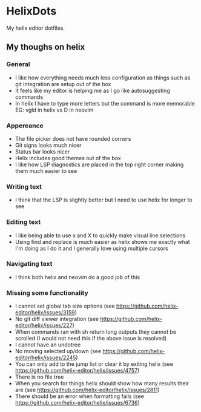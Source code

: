 # HelixDots
My helix editor dotfiles.
## My thoughs on helix
### General
- I like how everything needs much less configuration as things such as git integration are setup out of the box
- It feels like my editor is helping me as I go like autosuggesting commands
- In helix I have to type more letters but the command is more memorable EG: vgld in helix vs D in neovim
### Appereance
- The file picker does not have rounded corners
- Git signs looks much nicer
- Status bar looks nicer
- Helix includes good themes out of the box
- I like how LSP diagnostics are placed in the top right corner making them much easier to see
### Writing text
- I think that the LSP is slightly better but I need to use helix for longer to see
### Editing text
- I like being able to use x and X to quickly make visual line selections
- Using find and replace is much easier as helix shows me exactly what I'm doing as I do it and I generally love using multiple cursors
### Navigating text
- I think both helix and neovim do a good job of this
### Missing some functionality
- I cannot set global tab size options (see https://github.com/helix-editor/helix/issues/3159)
- No git diff viewer integration (see https://github.com/helix-editor/helix/issues/227)
- When commands ran with sh return long outputs they cannot be scrolled (I would not need this if the above issue is resolved)
- I cannot have an undotree
- No moving selected up/down (see https://github.com/helix-editor/helix/issues/2245)
- You can only add to the jump list or clear it by exiting helix (see https://github.com/helix-editor/helix/issues/4757)
- There is no file tree
- When you search for things helix should show how many results their are (see https://github.com/helix-editor/helix/issues/2811)
- There should be an error when formatting fails (see https://github.com/helix-editor/helix/issues/6736)
